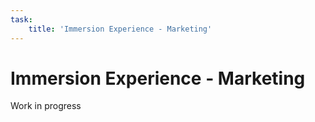 ```yaml
---
task:
    title: 'Immersion Experience - Marketing'
---
```


# Immersion Experience - Marketing

Work in progress
